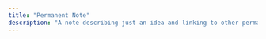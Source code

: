 ```yaml
---
title: "Permanent Note"
description: "A note describing just an idea and linking to other permanent or literature notes"
---
```

